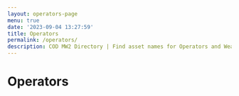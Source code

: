```yaml
---
layout: operators-page
menu: true
date: '2023-09-04 13:27:59'
title: Operators
permalink: /operators/
description: COD MW2 Directory | Find asset names for Operators and Weapons
---
```


# Operators
